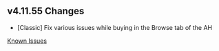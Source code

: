 ## v4.11.55 Changes

* [Classic] Fix various issues while buying in the Browse tab of the AH

[Known Issues](https://support.tradeskillmaster.com/en_US/known_issues)
